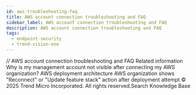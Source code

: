 ```yaml
---
id: aws-troubleshooting-faq
title: AWS account connection troubleshooting and FAQ
sidebar_label: AWS account connection troubleshooting and FAQ
description: AWS account connection troubleshooting and FAQ
tags:
  - endpoint-security
  - trend-vision-one
---
```


/*<![CDATA[*/ $('#title').html($('meta[name=map-description]').attr('content')); /*]]>*/ AWS account connection troubleshooting and FAQ Related information Why is my management account not visible after connecting my AWS organization? AWS deployment architecture AWS organization shows "Reconnect" or "Update feature stack" action after deployment attempt © 2025 Trend Micro Incorporated. All rights reserved.Search Knowledge Base